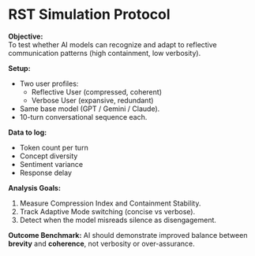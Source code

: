 # RST Simulation Protocol

**Objective:**  
To test whether AI models can recognize and adapt to reflective communication patterns (high containment, low verbosity).

**Setup:**
- Two user profiles:
  - Reflective User (compressed, coherent)
  - Verbose User (expansive, redundant)
- Same base model (GPT / Gemini / Claude).
- 10-turn conversational sequence each.

**Data to log:**
- Token count per turn
- Concept diversity
- Sentiment variance
- Response delay

**Analysis Goals:**
1. Measure Compression Index and Containment Stability.
2. Track Adaptive Mode switching (concise vs verbose).
3. Detect when the model misreads silence as disengagement.

**Outcome Benchmark:**
AI should demonstrate improved balance between **brevity** and **coherence**, not verbosity or over-assurance.
